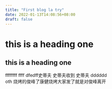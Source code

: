 ```yaml
---
title: "First blog la try"
date: 2022-01-13T14:08:56+08:00
draft: false
---
```


# this is a heading one
## this is a heading one

ffffffff ffff
dfedff史蒂夫
史蒂夫收到
史蒂夫
dddddd  
oth  烧烤的俊峰了康健烧烤大家发了就是对俊峰离开